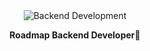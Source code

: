 <div align="center">
    <img src = "https://github.com/fdhliakbar/backend-architecture/assets/104522615/3c006b8f-747d-4942-a6ca-d6b47d2e20ce" alt = "Backend Development" />
    <p><strong>Roadmap Backend Developer🚀<strong></p>
</div>
